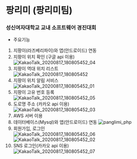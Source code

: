 # 팡리미 (팡리미팀)
### 성신여자대학교 교내 소프트웨어 경진대회


- 주요기능
1. 지팡이(라즈베리파이)와 앱(안드로이드) 연동
2. 지팡이 위치 확인 (구글 api 이용) <br>
![KakaoTalk_20200817_180805452_04](https://user-images.githubusercontent.com/71006256/93229367-786e7b80-f7b1-11ea-980e-70ac2a1a836a.jpg)
3. 지팡이 역대 위치 리스트<br>
![KakaoTalk_20200817_180805452](https://user-images.githubusercontent.com/71006256/93229355-760c2180-f7b1-11ea-83e1-9ce2ceab334d.jpg)
4. 지팡이 위치 알림 서비스<br>
![KakaoTalk_20200817_180805452_01](https://user-images.githubusercontent.com/71006256/93229359-773d4e80-f7b1-11ea-99d3-92f384ad1f1a.jpg)
5. 지팡이 고유 번호 등록<br>
![KakaoTalk_20200817_180805452_05](https://user-images.githubusercontent.com/71006256/93229369-786e7b80-f7b1-11ea-8678-64e6c88acef9.jpg)
6. 도로명 주소 (카카오 api 이용)<br>
![KakaoTalk_20200817_180805452_03](https://user-images.githubusercontent.com/71006256/93229364-77d5e500-f7b1-11ea-9f2c-c6f5361f591a.jpg)
7. AWS 서버 이용
8. 데이터베이스(Mysql)와 앱(안드로이드) 연동
![panglimi_php](https://user-images.githubusercontent.com/71006256/93231669-f0d63c00-f7b3-11ea-8391-9e79ee8a9b4b.jpg)
9. 회원가입, 로그인<br>
![KakaoTalk_20200817_180805452_06](https://user-images.githubusercontent.com/71006256/93229371-79071200-f7b1-11ea-9573-240d8cd62d5f.jpg)
![KakaoTalk_20200817_180805452_02](https://user-images.githubusercontent.com/71006256/93229361-77d5e500-f7b1-11ea-9b32-d7946c3c063a.jpg)
10. SNS 로그인(카카오 api 이용)<br>
![KakaoTalk_20200817_180805452_07](https://user-images.githubusercontent.com/71006256/93229372-799fa880-f7b1-11ea-8c9d-3b226c9bbb2e.jpg)







